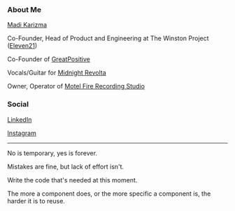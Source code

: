 ### About Me

[Madi Karizma](https://madikarizma.com)

Co-Founder, Head of Product and Engineering at The Winston Project ([Eleven21](https://eleven21.co))

Co-Founder of [GreatPositive](https://greatpositive.com)

Vocals/Guitar for [Midnight Revolta](https://midnightrevolta.com)

Owner, Operator of [Motel Fire Recording Studio](https://motelfirerecordingstudio.com)

### Social

[LinkedIn](https://linkedin.com/in/madikarizma)

[Instagram](https://instagram.com/madikarizma)

---

No is temporary, yes is forever.

Mistakes are fine, but lack of effort isn't.

Write the code that's needed at this moment.

The more a component does, or the more specific a component is, the harder it is to reuse.
